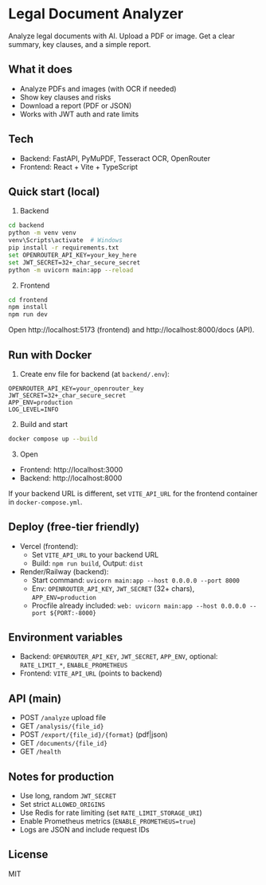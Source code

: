 # Legal Document Analyzer

Analyze legal documents with AI. Upload a PDF or image. Get a clear summary, key clauses, and a simple report.

## What it does
- Analyze PDFs and images (with OCR if needed)
- Show key clauses and risks
- Download a report (PDF or JSON)
- Works with JWT auth and rate limits

## Tech
- Backend: FastAPI, PyMuPDF, Tesseract OCR, OpenRouter
- Frontend: React + Vite + TypeScript

## Quick start (local)
1) Backend
```bash
cd backend
python -m venv venv
venv\Scripts\activate  # Windows
pip install -r requirements.txt
set OPENROUTER_API_KEY=your_key_here
set JWT_SECRET=32+_char_secure_secret
python -m uvicorn main:app --reload
```

2) Frontend
```bash
cd frontend
npm install
npm run dev
```

Open http://localhost:5173 (frontend) and http://localhost:8000/docs (API).

## Run with Docker
1) Create env file for backend (at `backend/.env`):
```
OPENROUTER_API_KEY=your_openrouter_key
JWT_SECRET=32+_char_secure_secret
APP_ENV=production
LOG_LEVEL=INFO
```

2) Build and start
```bash
docker compose up --build
```

3) Open
- Frontend: http://localhost:3000
- Backend: http://localhost:8000

If your backend URL is different, set `VITE_API_URL` for the frontend container in `docker-compose.yml`.

## Deploy (free-tier friendly)
- Vercel (frontend):
  - Set `VITE_API_URL` to your backend URL
  - Build: `npm run build`, Output: `dist`
- Render/Railway (backend):
  - Start command: `uvicorn main:app --host 0.0.0.0 --port 8000`
  - Env: `OPENROUTER_API_KEY`, `JWT_SECRET` (32+ chars), `APP_ENV=production`
  - Procfile already included: `web: uvicorn main:app --host 0.0.0.0 --port ${PORT:-8000}`

## Environment variables
- Backend: `OPENROUTER_API_KEY`, `JWT_SECRET`, `APP_ENV`, optional: `RATE_LIMIT_*`, `ENABLE_PROMETHEUS`
- Frontend: `VITE_API_URL` (points to backend)

## API (main)
- POST `/analyze` upload file
- GET `/analysis/{file_id}`
- POST `/export/{file_id}/{format}` (pdf|json)
- GET `/documents/{file_id}`
- GET `/health`

## Notes for production
- Use long, random `JWT_SECRET`
- Set strict `ALLOWED_ORIGINS`
- Use Redis for rate limiting (set `RATE_LIMIT_STORAGE_URI`)
- Enable Prometheus metrics (`ENABLE_PROMETHEUS=true`)
- Logs are JSON and include request IDs

## License
MIT
